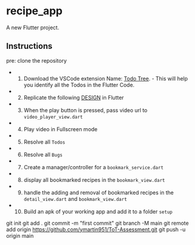 # recipe_app

A new Flutter project.

## Instructions
pre: clone the repository

- 1. Download the VSCode extension Name: [Todo Tree](https://marketplace.visualstudio.com/items?itemName=Gruntfuggly.todo-tree). - This will help you identify all the Todos in the Flutter Code.
- 2. Replicate the following [DESIGN](https://raw.githubusercontent.com/GhanaTechLab/TOT-Needs-Assessment/main/screenshot/art_1.png) in Flutter
- 3. When the play button is pressed, pass video url to `video_player_view.dart`
- 4. Play video in Fullscreen mode
- 5. Resolve all ```Todos```
- 6. Resolve all ```Bugs```
- 7. Create a manager/controller for a ```bookmark_service.dart```
- 8. display all bookmarked recipes in the ```bookmark_view.dart```
- 9. handle the adding and removal of bookmarked recipes in the ```detail_view.dart``` and ```bookmark_view.dart```
- 10. Build an apk of your working app and add it to a folder ```setup```



git init
git add .
git commit -m "first commit"
git branch -M main
git remote add origin https://github.com/ymartin951/ToT-Assessment.git
git push -u origin main